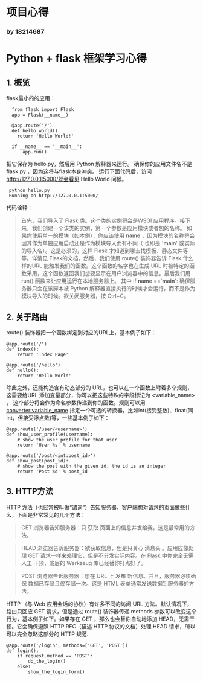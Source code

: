 # 项目心得
### by 18214687


# Python + flask 框架学习心得

## 1. 概览
flask最小的的应用：

``` 
  from flask import Flask
  app = Flask(__name__)
 
  @app.route('/')
  def hello_world():
    return 'Hello World!'
 
  if __name__ == '__main__':
      app.run()
``` 
把它保存为 hello.py，然后用 Python 解释器来运行。 确保你的应用文件名不是 flask.py ，因为这将与flask本身冲突。
运行下面代码后，访问 http://127.0.0.1:5000/就会看见 Hello World 问候。
``` 
 python hello.py
 Running on http://127.0.0.1:5000/
``` 
代码诠释：
> 首先，我们导入了 Flask 类。这个类的实例将会是WSGI 应用程序。接下来，我们创建一个该类的实例，第一个参数是应用模块或者包的名称。 如果你使用单一的模块（如本例），你应该使用 __name__ ，因为模块的名称将会因其作为单独应用启动还是作为模块导入而有不同（ 也即是 '__main__' 或实际的导入名）。这是必须的，这样 Flask 才知道到哪去找模板、静态文件等等。详情见 Flask的文档。然后，我们使用 route() 装饰器告诉 Flask 什么样的URL 能触发我们的函数。这个函数的名字也在生成 URL 时被特定的函数采用，这个函数返回我们想要显示在用户浏览器中的信息。最后我们用 run() 函数来让应用运行在本地服务器上。 其中 if __name__ =='__main__': 确保服务器只会在该脚本被 Python 解释器直接执行的时候才会运行，而不是作为模块导入的时候。欲关闭服务器，按 Ctrl+C。

## 2. 关于路由

route() 装饰器把一个函数绑定到对应的URL上，基本例子如下：
```
@app.route('/')
def index():
    return 'Index Page'

@app.route('/hello')
def hello():
    return 'Hello World'
```
除此之外，还能构造含有动态部分的 URL，也可以在一个函数上附着多个规则，这需要给URL 添加变量部分，你可以把这些特殊的字段标记为 <variable_name> ， 这个部分将会作为命名参数传递到你的函数。规则可以用 <converter:variable_name> 指定一个可选的转换器，比如int(接受整数)、float(同int，但接受浮点数)等，一些基本例子如下：
```
@app.route('/user/<username>')
def show_user_profile(username):
    # show the user profile for that user
    return 'User %s' % username

@app.route('/post/<int:post_id>')
def show_post(post_id):
    # show the post with the given id, the id is an integer
    return 'Post %d' % post_id
```

## 3. HTTP方法
HTTP 方法（也经常被叫做“谓词”）告知服务器，客户端想对请求的页面做些什么，下面是非常常见的几个方法：

> GET
    浏览器告知服务器：只 获取 页面上的信息并发给我。这是最常用的方法。

> HEAD
    浏览器告诉服务器：欲获取信息，但是只关心 消息头 。应用应像处理 GET 请求一样来处理它，但是不分发实际内容。在 Flask 中你完全无需 人工 干预，底层的 Werkzeug 库已经替你打点好了。

> POST
    浏览器告诉服务器：想在 URL 上 发布 新信息。并且，服务器必须确保 数据已存储且仅存储一次。这是 HTML 表单通常发送数据到服务器的方法。

HTTP （与 Web 应用会话的协议）有许多不同的访问 URL 方法。默认情况下，路由只回应 GET 请求，但是通过 route() 装饰器传递 methods 参数可以改变这个行为，基本例子如下。如果存在 GET ，那么也会替你自动地添加 HEAD，无需干预。它会确保遵照 HTTP RFC（描述 HTTP 协议的文档）处理 HEAD 请求，所以可以完全忽略这部分的 HTTP 规范.

```
@app.route('/login', methods=['GET', 'POST'])
def login():
    if request.method == 'POST':
        do_the_login()
    else:
        show_the_login_form()
```

